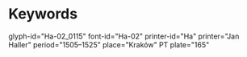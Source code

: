 # Keywords
glyph-id="Ha-02_0115"
font-id="Ha-02"
printer-id="Ha"
printer="Jan Haller"
period="1505–1525"
place="Kraków"
PT plate="165"
